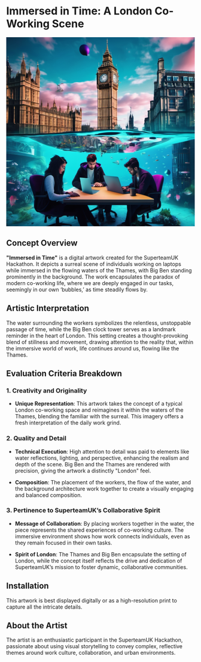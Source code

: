 
# Immersed in Time: A London Co-Working Scene

![Artwork Placeholder](https://github.com/daviderota/Solana_Digital_Artwork/blob/main/Artwork.png)

## Concept Overview

**"Immersed in Time"** is a digital artwork created for the SuperteamUK Hackathon. It depicts a surreal scene of individuals working on laptops while immersed in the flowing waters of the Thames, with Big Ben standing prominently in the background. The work encapsulates the paradox of modern co-working life, where we are deeply engaged in our tasks, seemingly in our own ‘bubbles,’ as time steadily flows by.

## Artistic Interpretation

The water surrounding the workers symbolizes the relentless, unstoppable passage of time, while the Big Ben clock tower serves as a landmark reminder in the heart of London. This setting creates a thought-provoking blend of stillness and movement, drawing attention to the reality that, within the immersive world of work, life continues around us, flowing like the Thames.

## Evaluation Criteria Breakdown

### 1. **Creativity and Originality**

- **Unique Representation**: This artwork takes the concept of a typical London co-working space and reimagines it within the waters of the Thames, blending the familiar with the surreal. This imagery offers a fresh interpretation of the daily work grind.
  
### 2. **Quality and Detail**

- **Technical Execution**: High attention to detail was paid to elements like water reflections, lighting, and perspective, enhancing the realism and depth of the scene. Big Ben and the Thames are rendered with precision, giving the artwork a distinctly "London" feel.

- **Composition**: The placement of the workers, the flow of the water, and the background architecture work together to create a visually engaging and balanced composition.

### 3. **Pertinence to SuperteamUK’s Collaborative Spirit**

- **Message of Collaboration**: By placing workers together in the water, the piece represents the shared experiences of co-working culture. The immersive environment shows how work connects individuals, even as they remain focused in their own tasks.
  
- **Spirit of London**: The Thames and Big Ben encapsulate the setting of London, while the concept itself reflects the drive and dedication of SuperteamUK’s mission to foster dynamic, collaborative communities.

## Installation

This artwork is best displayed digitally or as a high-resolution print to capture all the intricate details.

## About the Artist

The artist is an enthusiastic participant in the SuperteamUK Hackathon, passionate about using visual storytelling to convey complex, reflective themes around work culture, collaboration, and urban environments.
